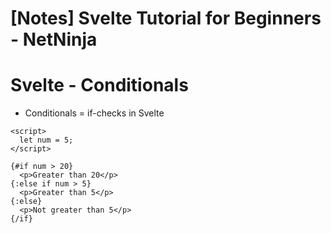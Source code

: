# [Notes] Svelte Tutorial for Beginners - NetNinja

# Svelte - Conditionals

- Conditionals = if-checks in Svelte

```svelte
<script>
  let num = 5;
</script>

{#if num > 20}
  <p>Greater than 20</p>
{:else if num > 5}
  <p>Greater than 5</p>
{:else}
  <p>Not greater than 5</p>
{/if}
```
